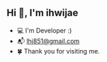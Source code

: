 

## Hi 👋, I'm ihwijae

- 💻 I'm Developer :)<br>
- 📬 lhj851@gmail.com<br>
- 🍀 Thank you for visiting me.<br>
